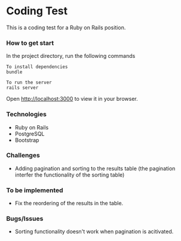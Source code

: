 # Coding Test

This is a coding test for a Ruby on Rails position.

### How to get start

In the project directory, run the following commands 
```
To install dependencies
bundle

To run the server
rails server
```

Open [http://localhost:3000](http://localhost:3000) to view it in your browser.

### Technologies

- Ruby on Rails
- PostgreSQL
- Bootstrap


### Challenges
* Adding pagination and sorting to the results table (the pagination interfer the functionality of the sorting table)



### To be implemented
* Fix the reordering of the results in the table.

### Bugs/Issues
* Sorting functionality doesn't work when pagination is acitivated.

